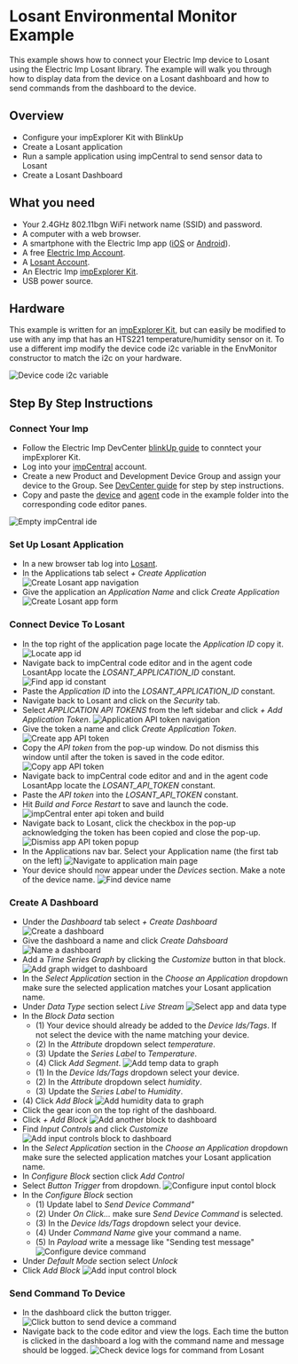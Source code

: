 # Losant Environmental Monitor Example #

This example shows how to connect your Electric Imp device to Losant using the Electric Imp Losant library. The example will walk you through how to display data from the device on a Losant dashboard and how to send commands from the dashboard to the device.

## Overview ##

* Configure your impExplorer Kit with BlinkUp
* Create a Losant application
* Run a sample application using impCentral to send sensor data to Losant
* Create a Losant Dashboard

## What you need ##

* Your 2.4GHz 802.11bgn WiFi network name (SSID) and password.
* A computer with a web browser.
* A smartphone with the Electric Imp app ([iOS](https://itunes.apple.com/us/app/electric-imp/id547133856) or [Android](https://play.google.com/store/apps/details?id=com.electricimp.electricimp)).
* A free [Electric Imp Account](https://impcentral.electricimp.com/login).
* A [Losant Account](https://accounts.losant.com/create-account?&redirect=https%3A%2F%2Fapp.losant.com).
* An Electric Imp [impExplorer Kit](https://store.electricimp.com/collections/featured-products/products/impexplorer-developer-kit?variant=31118866130).
* USB power source.

## Hardware ##

This example is written for an [impExplorer Kit](https://store.electricimp.com/collections/featured-products/products/impexplorer-developer-kit?variant=31118866130), but can easily be modified to use with any imp that has an HTS221 temperature/humidity sensor on it. To use a different imp modify the device code i2c variable in the EnvMonitor constructor to match the i2c on your hardware.

![Device code i2c variable](imgs/device_i2c.png "device code i2c variable")

## Step By Step Instructions ##

### Connect Your Imp ###

* Follow the Electric Imp DevCenter [blinkUp guide](https://developer.electricimp.com/gettingstarted/explorer/blinkup) to conntect your impExplorer Kit.
* Log into your [impCentral](https://impcentral.electricimp.com/login) account.
* Create a new Product and Development Device Group and assign your device to the Group. See [DevCenter guide](https://developer.electricimp.com/gettingstarted/explorer/ide) for step by step instructions.
* Copy and paste the [device](envExample.device.nut) and [agent](envExample.agent.nut) code in the example folder into the corresponding code editor panes.

![Empty impCentral ide](imgs/1_empty_ide_labeled.png "Empty impCentral ide")

### Set Up Losant Application ###

* In a new browser tab log into [Losant](https://accounts.losant.com/signin).
* In the Applications tab select *+ Create Application*
![Create Losant app navigation](imgs/2_create_losant_app.png "Create Losant app navigation")
* Give the application an *Application Name* and click *Create Application*
![Create Losant app form](imgs/3_losant_app_form.png "Create Losant app form")

### Connect Device To Losant ###

* In the top right of the application page locate the *Application ID* copy it.
![Locate app id](imgs/4_app_id.png "Locate app id")
* Navigate back to impCentral code editor and in the agent code LosantApp locate the *LOSANT_APPLICATION_ID* constant.
![Find app id constant](imgs/5_ide_tokens_highlighted.png "Find app id constant")
* Paste the *Application ID* into the *LOSANT_APPLICATION_ID* constant.
* Navigate back to Losant and click on the *Security* tab.
* Select *APPLICATION API TOKENS* from the left sidebar and click *+ Add Application Token*.
![Application API token navigation](imgs/6_app_api_token_nav.png "Application API token navigation")
* Give the token a name and click *Create Application Token*.
![Create app API token](imgs/7_create_app_token.png "Create app API token")
* Copy the *API token* from the pop-up window. Do not dismiss this window until after the token is saved in the code editor.
![Copy app API token](imgs/8_api_token_popup.png "Copy app API token")
* Navigate back to impCentral code editor and and in the agent code LosantApp locate the *LOSANT_API_TOKEN* constant.
* Paste the *API token* into the *LOSANT_API_TOKEN* constant.
* Hit *Build and Force Restart* to save and launch the code.
![impCentral enter api token and build](imgs/9_ide_api_token_build.png "impCentral enter api token and build")
* Navigate back to Losant, click the checkbox in the pop-up acknowledging the token has been copied and close the pop-up.
![Dismiss app API token popup](imgs/10_app_api_token_dismiss.png "Dismiss app API token popup")
* In the Applications nav bar. Select your Application name (the first tab on the left)
![Navigate to application main page](imgs/11_navigate_to_app.png "Navigate to application main page")
* Your device should now appear under the *Devices* section. Make a note of the device name.
![Find device name](imgs/12_device_name.png "Find device name")

### Create A Dashboard ###

* Under the *Dashboard* tab select *+ Create Dashboard*
![Create a dashboard](imgs/13_create_dashboard.png "Create a dashboard")
* Give the dashboard a name and click *Create Dahsboard*
![Name a dashboard](imgs/14_name_dashboard.png "Name a dashboard")
* Add a *Time Series Graph* by clicking the *Customize* button in that block.
![Add graph widget to dashboard](imgs/15_add_graph.png "Add graph widget to dashboard")
* In the *Select Application* section in the *Choose an Application* dropdown make sure the selected application matches your Losant application name.
* Under *Data Type* section select *Live Stream*
![Select app and data type](imgs/16_graph_live_stream.png "Select app and data type")
* In the *Block Data* section
    * (1) Your device should already be added to the *Device Ids/Tags*. If not select the device with the name matching your device.
    * (2) In the *Attribute* dropdown select *temperature*.
    * (3) Update the *Series Label* to *Temperature*.
    * (4) Click *Add Segment*.
    ![Add temp data to graph](imgs/17_graph_temp.png "Add temp data to graph")
    * (1) In the *Device Ids/Tags* dropdown select your device.
    * (2) In the *Attribute* dropdown select *humidity*.
    * (3) Update the *Series Label* to *Humidity*.
* (4) Click *Add Block*
![Add humidity data to graph](imgs/18_graph_humid.png "Add humidity data to graph")
* Click the gear icon on the top right of the dashboard.
* Click *+ Add Block*
![Add another block to dashboard](imgs/19_add_block.png "Add another block to dashboard")
* Find *Input Controls* and click *Customize*
![Add input controls block to dashboard](imgs/20_add_input_controls.png "Add input controls block to dashboard")
* In the *Select Application* section in the *Choose an Application* dropdown make sure the selected application matches your Losant application name.
* In *Configure Block* section click *Add Control*
* Select *Button Trigger* from dropdown.
![Configure input contol block](imgs/21_add_control_button.png "Configure input contol block")
* In the *Configure Block* section
    * (1) Update label to *Send Device Command"*
    * (2) Under *On Click...* make sure *Send Device Command* is selected.
    * (3) In the *Device Ids/Tags* dropdown select your device.
    * (4) Under *Command Name* give your command a name.
    * (5) In *Payload* write a message like "Sending test message"
    ![Configure device command](imgs/22_device_command.png "Configure device command")
* Under *Default Mode* section select *Unlock*
* Click *Add Block*
![Add input control block](imgs/23_unlock_button.png "Add input control block")

### Send Command To Device ###

* In the dashboard click the button trigger.
![Click button to send device a command](imgs/24_dashboard.png "Click button to send device a command")
* Navigate back to the code editor and view the logs. Each time the button is clicked in the dashboard a log with the command name and message should be logged.
![Check device logs for command from Losant](imgs/25_log_command.png "Check device logs for command from Losant")